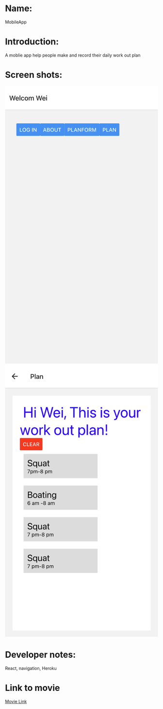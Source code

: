 # Name:
MobileApp


# Introduction:
A moblie app help people make and record their daily work out plan


# Screen shots:
![](home.png)
![](plan.png)

# Developer notes:
React, navigation, Heroku

# Link to movie
[Movie Link](https://drive.google.com/drive/folders/1QUyqX_JkrM8Tvu-shVn3_JST-3SkqzN4?usp=sharing)
